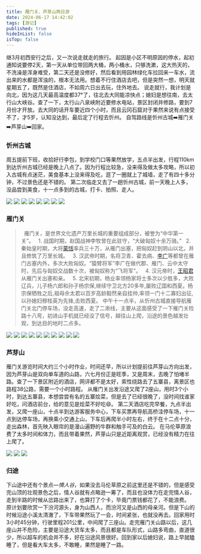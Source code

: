 ```yaml
---
title: 雁门关、芦芽山两日游
date: 2024-06-17 14:42:02
tags: [游记]
published: true
hideInList: false
isTop: false
---
```


继3月初西安行之后，又一次说走就走的旅行。
起因是小区不明原因的停水，起初通知说要停2天，第一天从单位带回两大桶，两小桶水，只够洗漱，这大热天的，不洗澡是浑身难受，第二天还是没修好，然后看到用园林绿化车拉回来一车水，流出来的水都是浑浊的，根本无法用。想着不行住酒店去吧，但是突然一想，明天就星期五了，既然是住酒店，不如周六日出去玩，住外地去。
说走就行，我计划是向北，因为这几天最高温度都37°了，往北去大同能凉快点；媳妇是想往南，去太行山大峡谷。查了一下，太行山八泉峡附近要修水电站，景区封闭并修路，要到7月份才开放。去大同的话开车要近四个小时，而且云冈石窟对于果然来说有点接受不了，才5岁，认知没达到，最后定了行程去忻州。
自驾路线是忻州古城➡️雁门关➡️芦芽山➡️回家。
### 忻州古城
周五提前下班，收拾好行李包，到学校门口等果然放学，五点半出发，行程110km到达忻州古城已经是晚上八点了。因为行程比较急，没来得及做太多攻略，所以初入古城有点迷茫，美食基本上没来得及吃，逛了一圈就上了城墙，走了有四十多分钟，不过景色还是不错的。
第二次临走又去了一趟忻州古城，前一天晚上人多，没品尝到美食，十一点多到的古城，打卡、拍照、走人。


<div class="mdui-row-xs-3">
<img src="https://img.010316.xyz///usr/Obsidian/photo_2024-06-17_11-20-19.jpg" class="mdui-col">
<img src="https://img.010316.xyz///usr/Obsidian/photo_2024-06-17_11-20-20.jpg" class="mdui-col">
<img src="https://img.010316.xyz///usr/Obsidian/photo_2024-06-17_11-39-28.jpg" class="mdui-col">
<img src="https://img.010316.xyz///usr/Obsidian/photo_2024-06-17_11-39-32.jpg" class="mdui-col">
<img src="https://img.010316.xyz///usr/Obsidian/photo_2024-06-17_11-39-35.jpg" class="mdui-col">
<img src="https://img.010316.xyz///usr/Obsidian/photo_2024-06-17_11-39-39.jpg" class="mdui-col">
<img src="https://img.010316.xyz///usr/Obsidian/photo_2024-06-17_11-39-41.jpg" class="mdui-col">
<img src="https://img.010316.xyz///usr/Obsidian/photo_2024-06-17_11-39-44.jpg" class="mdui-col">
</div>


### 雁门关
>   雁门关，是世界文化遗产万里长城的重要组成部分，被誉为“中华第一关”。
>   1. 战国时期，赵国战神李牧曾在此驻守，“大破匈奴十余万骑。”
>   2. 秦始皇时期，大将[蒙恬](https://baike.baidu.com/item/%E8%92%99%E6%81%AC/37738?fromModule=lemma_inlink)率兵三十万，从雁门出塞，把匈奴赶到阴山以北，并且修筑了万里长城。
>   3. 汉武帝时期，名将卫青、霍去病、[李广](https://baike.baidu.com/item/%E6%9D%8E%E5%B9%BF/398?fromModule=lemma_inlink)等都曾在雁门古塞内外，多次大败匈奴。“猿臂将军”李广在做代郡、雁门、云中太守时，先后与匈奴交战数十次，被匈奴称为“飞将军”。
>   4. 汉元帝时，[王昭君](https://baike.baidu.com/item/%E7%8E%8B%E6%98%AD%E5%90%9B/5307?fromModule=lemma_inlink)从雁门关出塞和亲。
>   5. 北宋初期，杨业率领杨家将士多次以少胜多，大败辽兵，儿子杨六郎和孙子杨宗保,继续守卫北方20多年,屡败辽国和西夏。杨宗保牺牲之后,祖母佘太君以百岁高龄毅然亲自挂帅,率领一门十二寡妇出征,以孙媳妇穆桂英为先锋,击败西夏。
中午十一点半，从忻州古城直接导航雁门关北门停车场，没走高速，走了二淅线，主要从这面感受了一下雁门关险路十八弯，初进山手机就已经没了信号，越往山上爬，沿途的景色越发壮观，到达目的地时二点多。

<div class="mdui-row-xs-3">
<img src="https://img.010316.xyz///usr/Obsidian/photo_2024-06-17_11-23-11.jpg" class="mdui-col">
<img src="https://img.010316.xyz///usr/Obsidian/photo_2024-06-17_11-23-11%20(2).jpg" class="mdui-col">
<img src="https://img.010316.xyz///usr/Obsidian/photo_2024-06-17_11-23-12.jpg" class="mdui-col">
<img src="https://img.010316.xyz///usr/Obsidian/photo_2024-06-17_15-11-24.jpg" class="mdui-col">
<img src="https://img.010316.xyz///usr/Obsidian/photo_2024-06-17_11-23-13.jpg" class="mdui-col">
<img src="https://img.010316.xyz///usr/Obsidian/photo_2024-06-17_11-23-14%20(2).jpg" class="mdui-col">
<img src="https://img.010316.xyz///usr/Obsidian/photo_2024-06-17_11-23-14.jpg" class="mdui-col">
<img src="https://img.010316.xyz///usr/Obsidian/photo_2024-06-17_11-23-17.jpg" class="mdui-col">
<img src="https://img.010316.xyz///usr/Obsidian/photo_2024-06-17_15-13-19.jpg" class="mdui-col">
<img src="https://img.010316.xyz///usr/Obsidian/photo_2024-06-17_15-13-26.jpg" class="mdui-col">
</div>

### 芦芽山
雁门关游览时间大约三个小时作业，时间还早，所以计划提前往芦芽山方向出发，因为芦芽山是双向单车道的山路，六七月份正是旺季，又是周末，去晚了怕堵半路。查了一下景区附近的酒店，网评都不是太好，索性绕路去了五寨县，离景区也路程38公路，需要一个小时路程。
从雁门关出发沿途又爬了2座山，用时3个小时，到达五寨县，本想尝尝有名的五寨烩菜，但是去了已经很晚了，没时间找谁家好吃，问酒店前台，给的意见是烩菜不好吃😄。
第二天酒店吃完早餐，九点半出发，又爬一座山，十点半到达游客服务中心，下车买票再导航高桥洼停车场，十一点到达停车场，再换乘小交通上山，下车后再爬半小时左右，终于在十二点十分，走出森林，首先映入眼帘的是漫山遍野的牛群和触手可及的白云。
在马伦草原浪费了太多时间和体力，而且带着果然，芦芽山只是近距离观赏，已经没有精力在往上爬了。

<div class="mdui-row-xs-3">
<img src="https://img.010316.xyz///usr/Obsidian/photo_2024-06-17_16-00-55.jpg" class="mdui-col">
<img src="https://img.010316.xyz///usr/Obsidian/photo_2024-06-17_16-01-37.jpg" class="mdui-col">
<img src="https://img.010316.xyz///usr/Obsidian/photo_2024-06-17_16-01-45.jpg" class="mdui-col">
</div>

### 归途
下山途中还有个景点—*情人谷*，如果没去马伦草原之前这里还是不错的，但是感受完山顶的壮观景色之后，情人谷就有点略逊一筹了，而且也没体力在走完情人谷，走到半路的时候从岔路出来了，也算打了个卡，毕竟门票钱都花了，不能浪费。
原计划要欣赏一下汾河源头，身为山西人，而汾河又是山西的母亲河。但是下山的时候沿途小溪太清澈了，下车带果然玩了一会，时间紧张，也就没再去。回家用时3小时45分钟，行驶里程201公里，中间爬了三座山。走完雁门关山路以后，这几座山并不危险，主要是沿途大货车太多，而且都是车队形式，山路多弯曲，直道很少，所以超车的机会并不多，好在沿途风景很好。回到家以后媳妇说，路上早就瞌睡了，但是看大车太多，不敢睡，果然是睡了一路。
